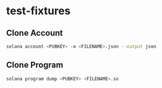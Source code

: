 # test-fixtures

## Clone Account

```sh
solana account <PUBKEY> -o <FILENAME>.json --output json
```

## Clone Program

```sh
solana program dump <PUBKEY> <FILENAME>.so
```
